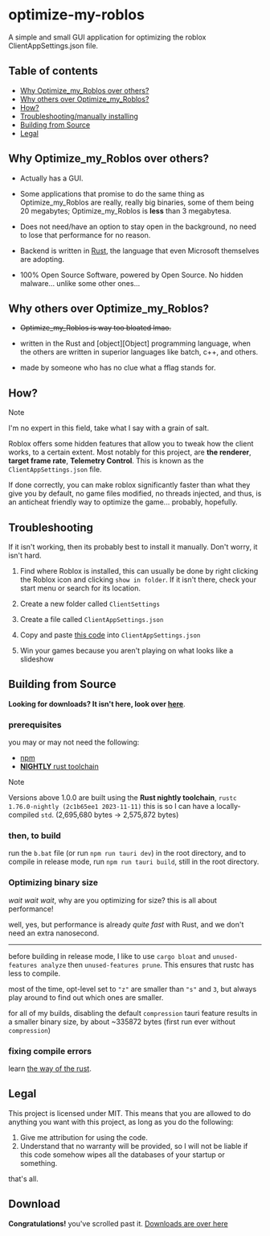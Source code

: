 <!-- markdownlint-disable MD033 -->

# optimize-my-roblos

A simple and small GUI application for optimizing the roblox ClientAppSettings.json file.

## Table of contents

- [Why Optimize_my_Roblos over others?](#why-optimize_my_roblos-over-others)
- [Why others over Optimize_my_Roblos?](#why-others-over-optimize_my_roblos)
- [How?](#how)
- [Troubleshooting/manually installing](#troubleshooting)
- [Building from Source](#building-from-source)
- [Legal](#legal)

## Why Optimize_my_Roblos over others?

- Actually has a GUI.

- Some applications that promise to do the same thing as Optimize_my_Roblos are really, really big binaries, some of them being 20 megabytes; Optimize_my_Roblos is **less** than 3 megabytesa.

- Does not need/have an option to stay open in the background, no need to lose that performance for no reason.

- Backend is written in [Rust](https://rust-lang.org), the language that even Microsoft themselves are adopting.

- 100% Open Source Software, powered by Open Source. No hidden malware... unlike some other ones...

## Why others over Optimize_my_Roblos?

- ~~Optimize_my_Roblos is way too bloated lmao.~~

<!-- markdownlint-disable MD052 -->
- written in the Rust and [object][Object] programming language, when the others are written in superior languages like batch, c++, and others.
<!-- markdownlint-enable MD052 -->

- made by someone who has no clue what a fflag stands for.

## How?

> [!NOTE]
> I'm no expert in this field, take what I say with a grain of salt.

Roblox offers some hidden features that allow you to tweak how the client works, to a certain extent. Most notably for this project, are **the renderer**, **target frame rate**, **Telemetry Control**. This is known as the `ClientAppSettings.json` file.

If done correctly, you can make roblox significantly faster than what they give you by default, no game files modified, no threads injected, and thus, is an anticheat friendly way to optimize the game... probably, hopefully.

## Troubleshooting

If it isn't working, then its probably best to install it manually. Don't worry, it isn't hard.

1. Find where Roblox is installed, this can usually be done by right clicking the Roblox icon and clicking `show in folder`. If it isn't there, check your start menu or search for its location.

1. Create a new folder called `ClientSettings`

1. Create a file called `ClientAppSettings.json`

1. Copy and paste [this code](https://github.com/WilliamAnimate/optimize-my-roblos/blob/main/src-tauri/src/ClientAppSettings.json) into `ClientAppSettings.json`

1. Win your games because you aren't playing on what looks like a slideshow

## Building from Source

**Looking for downloads? It isn't here, look over [here](https://github.com/WilliamAnimate/optimize-my-roblos/releases)**.

### prerequisites

you may or may not need the following:

- [npm](https://nodejs.org) <!-- wait isn't this techinically nodejs? am i high? -->
- [**NIGHTLY** rust toolchain](https://rust-lang.org)

> [!NOTE]
> Versions above 1.0.0 are built using the **Rust nightly toolchain**, `rustc 1.76.0-nightly (2c1b65ee1 2023-11-11)`
> this is so I can have a locally-compiled `std`. (2,695,680 bytes -> 2,575,872 bytes)

### then, to build

run the `b.bat` file (or run `npm run tauri dev`) in the root directory, and to compile in release mode, run `npm run tauri build`, still in the root directory.

### Optimizing binary size

*wait wait wait*, why are you optimizing for size? this is all about performance!

well, yes, but performance is already *quite fast* with Rust, and we don't need an extra nanosecond.

<hr>

before building in release mode, I like to use `cargo bloat` and `unused-features analyze` then `unused-features prune`. This ensures that rustc has less to compile.

most of the time, opt-level set to `"z"` are smaller than `"s"` and `3`, but always play around to find out which ones are smaller.

for all of my builds, disabling the default `compression` tauri feature results in a smaller binary size, by about ~335872 bytes (first run ever without `compression`)

### fixing compile errors

learn [the way of the rust](https://doc.rust-lang.org).

## Legal

This project is licensed under MIT. This means that you are allowed to do anything you want with this project, as long as you do the following:

1. Give me attribution for using the code.
1. Understand that no warranty will be provided, so I will not be liable if this code somehow wipes all the databases of your startup or something.

that's all.

## Download

**Congratulations!** you've scrolled past it. [Downloads are over here](https://github.com/WilliamAnimate/optimize-my-roblos/releases)

